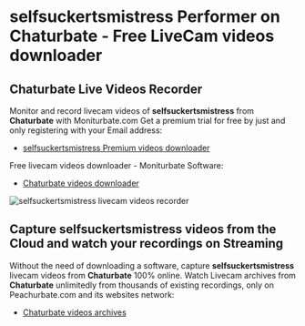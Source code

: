 # selfsuckertsmistress Performer on Chaturbate - Free LiveCam videos downloader

## Chaturbate Live Videos Recorder

Monitor and record livecam videos of **selfsuckertsmistress** from **Chaturbate** with Moniturbate.com
Get a premium trial for free by just and only registering with your Email address:
* [selfsuckertsmistress Premium videos downloader](https://moniturbate.com/request-demo-licence-key.html)

Free livecam videos downloader - Moniturbate Software:
* [Chaturbate videos downloader](https://moniturbate.com/moniturbate-download-software.html)

![selfsuckertsmistress livecam videos recorder](https://peachurnet.com/templates/moniturbate-software.png)


## Capture selfsuckertsmistress videos from the Cloud and watch your recordings on Streaming

Without the need of downloading a software, capture **selfsuckertsmistress** livecam videos from **Chaturbate** 100% online.
Watch Livecam archives from **Chaturbate** unlimitedly from thousands of existing recordings, only on Peachurbate.com and its websites network:
* [Chaturbate videos archives](https://peachurnet.com/)